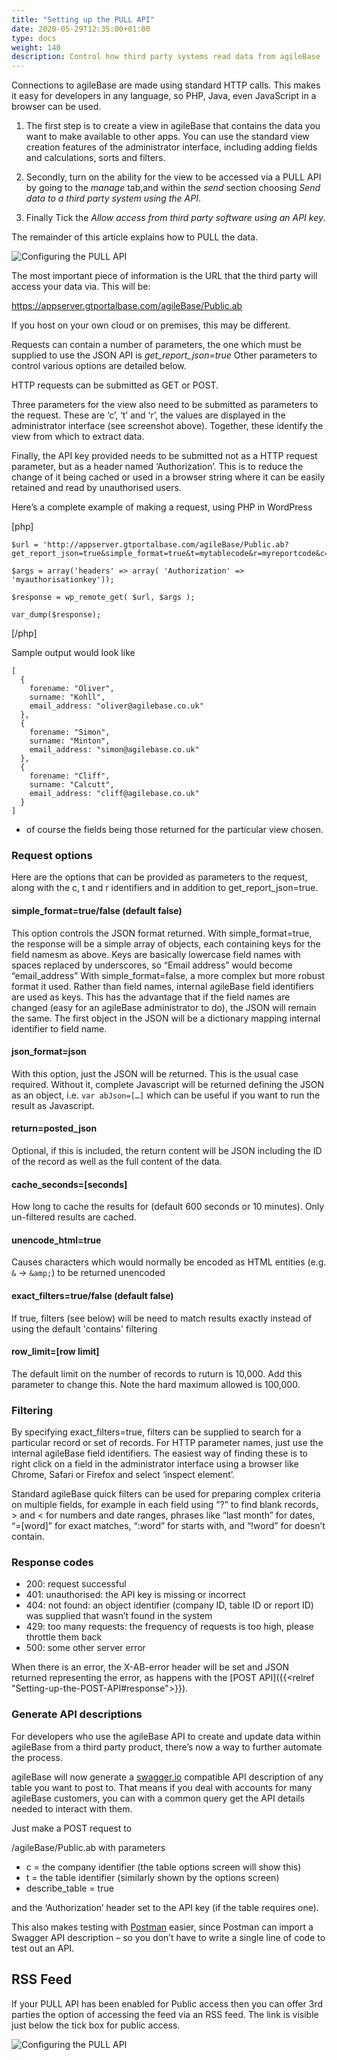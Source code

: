 ```yaml
---
title: "Setting up the PULL API"
date: 2020-05-29T12:35:00+01:00
type: docs
weight: 140
description: Control how third party systems read data from agileBase
---
```


Connections to agileBase are made using standard HTTP calls. This makes it easy for developers in any language, so PHP, Java, even JavaScript in a browser can be used.

1) The first step is to create a view in agileBase that contains the data you want to make available to other apps. You can use the standard view creation features of the administrator interface, including adding fields and calculations, sorts and filters.

2) Secondly, turn on the ability for the view to be accessed via a PULL API by going to the _manage_ tab,and within the _send_ section choosing _Send data to a third party system using the API_.

3) Finally Tick the _Allow access from third party software using an API key_. 

The remainder of this article explains how to PULL the data.

![Configuring the PULL API](/workflow-pull.png)

The most important piece of information is the URL that the third party will access your data via. This will be:

https://appserver.gtportalbase.com/agileBase/Public.ab

If you host on your own cloud or on premises, this may be different.

Requests can contain a number of parameters, the one which must be supplied to use the JSON API is _get_report_json=true_ 
Other parameters to control various options are detailed below.

HTTP requests can be submitted as GET or POST.

Three parameters for the view also need to be submitted as parameters to the request. These are ‘c’, ‘t’ and ‘r’, the values are displayed in the administrator interface (see screenshot above). Together, these identify the view from which to extract data.

Finally, the API key provided needs to be submitted not as a HTTP request parameter, but as a header named ‘Authorization’. This is to reduce the change of it being cached or used in a browser string where it can be easily retained and read by unauthorised users.

Here’s a complete example of making a request, using PHP in WordPress

[php]
```
$url = 'http://appserver.gtportalbase.com/agileBase/Public.ab?get_report_json=true&simple_format=true&t=mytablecode&r=myreportcode&c=mycompanycode&json_format=json';

$args = array('headers' => array( 'Authorization' => 'myauthorisationkey'));

$response = wp_remote_get( $url, $args );

var_dump($response);
```
[/php]

Sample output would look like
```
[
  {
    forename: "Oliver",
    surname: "Kohll",
    email_address: "oliver@agilebase.co.uk"
  },
  {
    forename: "Simon",
    surname: "Minton",
    email_address: "simon@agilebase.co.uk"
  },
  {
    forename: "Cliff",
    surname: "Calcutt",
    email_address: "cliff@agilebase.co.uk"
  }
]
```

- of course the fields being those returned for the particular view chosen.

### Request options

Here are the options that can be provided as parameters to the request, along with the c, t and r identifiers and in addition to get_report_json=true.

#### simple_format=true/false (default false)
This option controls the JSON format returned. With simple_format=true, the response will be a simple array of objects, each containing keys for the field namesm as above. Keys are basically lowercase field names with spaces replaced by underscores, so “Email address” would become “email_address”
With simple_format=false, a more complex but more robust format it used. Rather than field names, internal agileBase field identifiers are used as keys. This has the advantage that if the field names are changed (easy for an agileBase administrator to do), the JSON will remain the same. The first object in the JSON will be a dictionary mapping internal identifier to field name.

#### json_format=json
With this option, just the JSON will be returned. This is the usual case required. Without it, complete Javascript will be returned defining the JSON as an object, i.e. `var abJson=[…]` which can be useful if you want to run the result as Javascript.

#### return=posted_json
Optional, if this is included, the return content will be JSON including the ID of the record as well as the full content of the data.

#### cache_seconds=[seconds]
How long to cache the results for (default 600 seconds or 10 minutes). Only un-filtered results are cached.

#### unencode_html=true
Causes characters which would normally be encoded as HTML entities (e.g. `&` -> `&amp;`) to be returned unencoded

#### exact_filters=true/false (default false)
If true, filters (see below) will be need to match results exactly instead of using the default 'contains' filtering

#### row_limit=[row limit]
The default limit on the number of records to ruturn is 10,000. Add this parameter to change this. Note the hard maximum allowed is 100,000.

### Filtering

By specifying exact_filters=true, filters can be supplied to search for a particular record or set of records. For HTTP parameter names, just use the internal agileBase field identifiers. The easiest way of finding these is to right click on a field in the administrator interface using a browser like Chrome, Safari or Firefox and select ‘inspect element’.

Standard agileBase quick filters can be used for preparing complex criteria on multiple fields, for example in each field using “?” to find blank records, > and < for numbers and date ranges, phrases like “last month” for dates, “=[word]” for exact matches, “:word” for starts with, and “!word” for doesn’t contain.

### Response codes

* 200: request successful
* 401: unauthorised: the API key is missing or incorrect
* 404: not found: an object identifier (company ID, table ID or report ID) was supplied that wasn’t found in the system
* 429: too many requests: the frequency of requests is too high, please throttle them back
* 500: some other server error

When there is an error, the X-AB-error header will be set and JSON returned representing the error, as happens with the [POST API]({{<relref "Setting-up-the-POST-API#response">}}).

### Generate API descriptions
For developers who use the agileBase API to create and update data within agileBase from a third party product, there’s now a way to further automate the process.

agileBase will now generate a [swagger.io](https://swagger.io/) compatible API description of any table you want to post to. That means if you deal with accounts for many agileBase customers, you can with a common query get the API details needed to interact with them.

Just make a POST request to

/agileBase/Public.ab with parameters

* c = the company identifier (the table options screen will show this)
* t = the table identifier (similarly shown by the options screen)
* describe_table = true

and the ‘Authorization’ header set to the API key (if the table requires one).

This also makes testing with [Postman](https://www.postman.com/) easier, since Postman can import a Swagger API description – so you don’t have to write a single line of code to test out an API.

## RSS Feed

If your PULL API has been enabled for Public access then you can offer 3rd parties the option of accessing the feed via an RSS feed. The link is visible just below the tick box for public access.

![Configuring the PULL API](/workflow-send-rss.png)